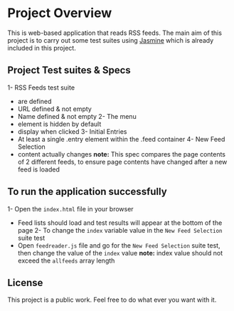 # Project Overview

 This is web-based application that reads RSS feeds. The main aim of this project is to carry out some test suites using  [Jasmine](http://jasmine.github.io/) which is already included in this project. 

 ## Project Test suites & Specs

1- RSS Feeds test suite
* are defined
* URL defined & not empty
* Name defined & not empty
2- The menu
* element is hidden by default
* display when clicked
3- Initial Entries
* At least a single .entry element within the .feed container
4- New Feed Selection
* content actually changes
**note:** This spec compares the page contents of 2 different feeds, to ensure page contents have changed after a new feed is loaded

## To run the application successfully

1- Open the `index.html` file in your browser
* Feed lists should load and test results will appear at the bottom of the page
2- To change the `index` variable value in the `New Feed Selection` suite test
* Open `feedreader.js` file and go for the `New Feed Selection` suite test, then change the value of the `index` value
**note:** index value should not exceed the `allfeeds` array length 

## License

This project is a public work. Feel free to do what ever you want with it.

